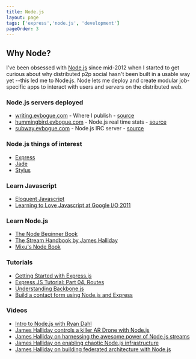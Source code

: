```yaml
---
title: Node.js
layout: page
tags: ['express','node.js', 'development']
pageOrder: 3
---
```


Why Node?
---------

I've been obsessed with [Node.js](http://nodejs.org/) since mid-2012 when I started to get curious about why distributed p2p social hasn't been built in a usable way yet --this led me to Node.js. Node lets me deploy and create modular job-specific apps to interact with users and servers on the distributed web.

### Node.js servers deployed

+ [writing.evbogue.com](http://writing.evbogue.com) - Where I publish - [source](https://github.com/evbogue/writing.evbogue.com)
+ [hummingbird.evbogue.com](http://hummingbird.evbogue.com) - Node.js real time stats - [source](https://github.com/evbogue/hummingbird)
+ [subway.evbogue.com](http://subway.evbogue.com) - Node.js IRC server - [source](https://github.com/thedjpetersen/subway)

### Node.js things of interest

+ [Express](http://expressjs.com/)
+ [Jade](http://jade-lang.com/)
+ [Stylus](http://learnboost.github.com/stylus/)

### Learn Javascript

+ [Eloquent Javascript](http://eloquentjavascript.net/)
+ [Learning to Love Javascript at Google I/O 2011](https://www.youtube.com/watch?v=seX7jYI96GE)

### Learn Node.js

+ [The Node Beginner Book](http://www.nodebeginner.org/)
+ [The Stream Handbook by James Halliday](https://github.com/substack/stream-handbook)
+ [Mixu's Node Book](http://book.mixu.net/single.html)

### Tutorials

+ [Getting Started with Express.js](http://howtonode.org/getting-started-with-express)
+ [Express JS Tutorial: Part 04, Routes](http://youtu.be/Hc3v6wbmebQ)
+ [Understanding Backbone.js](https://github.com/kjbekkelund/writings/blob/master/published/understanding-backbone.md)
+ [Build a contact form using Node.js and Express](http://dailyjs.com/2012/09/13/express-3-csrf-tutorial/)

### Videos
+ [Intro to Node.js with Ryan Dahl](http://www.youtube.com/watch?v=jo_B4LTHi3I)
+ [James Halliday controls a killer AR Drone with Node.js](https://www.youtube.com/watch?v=zgt-jNqbxF8)
+ [James Halliday on harnessing the awesome power of Node.js streams](https://www.youtube.com/watch?v=lQAV3bPOYHo)
+ [James Halliday on enabling chaotic Node.js infrastructure](https://www.youtube.com/watch?v=ZI2whsVNAz4)
+ [James Halliday on building federated architecture with Node.js](https://www.youtube.com/watch?v=84PE6EF3YWY)
